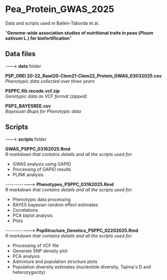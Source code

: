 # Pea_Protein_GWAS_2025  

Data and scripts used in Ballén-Taborda et al.   

"**Genome-wide association studies of nutritional traits in peas (*Pisum sativum* L.) for biofortification**"  

## Data files  

---> **data** folder    

**PSP_OREI 20-22_Rawl20-Clem21-Clem22_Protein_GWAS_03032025.csv**  
*Phenotypic data collected over three years*  
            
**PSPPC.filt.recode.vcf.zip**   
*Genotypic data as VCF format (zipped)*  
           
**PSP3_BAYESREE.csv**  
*Bayesuan Blups for Phenotypic data*  
           
## Scripts  

---> **scripts** folder    

**GWAS_PSPPC_03162025.Rmd**  
*R markdown that contains details and all the scripts used for:*  
- GWAS analysis using GAPID    
- Processing of GAPID results   
- PLINK analysis       
              
------------> **Phenotypes_PSPPC_03162025.Rmd**    
*R markdown that contains details and all the scripts used for:*  
- Phenotypic data processing   
- BAYES bayesian random effect estimates  
- Correlations  
- PCA biplot analysis  
- Plots  
    
------------> **PopStructure_Genetics_PSPPC_02202025.Rmd**  
*R markdown that contains details and all the scripts used for:*  
- Processing of VCF file  
- Generate SNP density plot  
- PCA analysis  
- Admixture and population structure plots   
- Population diversity estimates (nucleotide diversity, Tajima's D and heterozygocity)   
    




